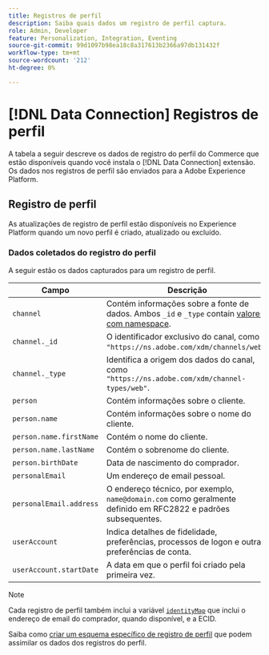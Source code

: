```yaml
---
title: Registros de perfil
description: Saiba quais dados um registro de perfil captura.
role: Admin, Developer
feature: Personalization, Integration, Eventing
source-git-commit: 99d1097b98ea18c8a317613b2366a97db131432f
workflow-type: tm+mt
source-wordcount: '212'
ht-degree: 0%

---
```


# [!DNL Data Connection] Registros de perfil

A tabela a seguir descreve os dados de registro do perfil do Commerce que estão disponíveis quando você instala o [!DNL Data Connection] extensão. Os dados nos registros de perfil são enviados para a Adobe Experience Platform.

## Registro de perfil

As atualizações de registro de perfil estão disponíveis no Experience Platform quando um novo perfil é criado, atualizado ou excluído.

### Dados coletados do registro do perfil

A seguir estão os dados capturados para um registro de perfil.

| Campo | Descrição |
|---|---|
| `channel` | Contém informações sobre a fonte de dados. Ambos `_id` e `_type` contain [valores com namespace](https://experienceleague.adobe.com/docs/experience-platform/xdm/schema/namespaces.html). |
| `channel._id` | O identificador exclusivo do canal, como `"https://ns.adobe.com/xdm/channels/web"`. |
| `channel._type` | Identifica a origem dos dados do canal, como `"https://ns.adobe.com/xdm/channel-types/web"`. |
| `person` | Contém informações sobre o cliente. |
| `person.name` | Contém informações sobre o nome do cliente. |
| `person.name.firstName` | Contém o nome do cliente. |
| `person.name.lastName` | Contém o sobrenome do cliente. |
| `person.birthDate` | Data de nascimento do comprador. |
| `personalEmail` | Um endereço de email pessoal. |
| `personalEmail.address` | O endereço técnico, por exemplo, `name@domain.com` como geralmente definido em RFC2822 e padrões subsequentes. |
| `userAccount` | Indica detalhes de fidelidade, preferências, processos de logon e outras preferências de conta. |
| `userAccount.startDate` | A data em que o perfil foi criado pela primeira vez. |

>[!NOTE]
>
>Cada registro de perfil também inclui a variável [`identityMap`](https://experienceleague.adobe.com/docs/experience-platform/xdm/field-groups/profile/identitymap.html) que inclui o endereço de email do comprador, quando disponível, e a ECID.

Saiba como [criar um esquema específico de registro de perfil](profile-data.md) que podem assimilar os dados dos registros do perfil.
